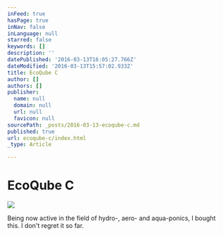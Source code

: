 ```yaml
---
inFeed: true
hasPage: true
inNav: false
inLanguage: null
starred: false
keywords: []
description: ''
datePublished: '2016-03-13T16:05:27.766Z'
dateModified: '2016-03-13T15:57:02.933Z'
title: EcoQube C
author: []
authors: []
publisher:
  name: null
  domain: null
  url: null
  favicon: null
sourcePath: _posts/2016-03-13-ecoqube-c.md
published: true
url: ecoqube-c/index.html
_type: Article

---
```

# EcoQube C
![](https://the-grid-user-content.s3-us-west-2.amazonaws.com/94b064c7-2e80-454d-a7fd-88813fa4ac8a.png)

Being now active in the field of hydro-, aero- and aqua-ponics, I bought this. I don't regret it so far.